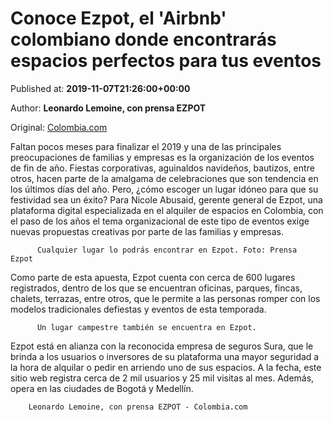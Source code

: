 
# Conoce Ezpot, el 'Airbnb' colombiano donde encontrarás espacios perfectos para tus eventos

Published at: **2019-11-07T21:26:00+00:00**

Author: **Leonardo Lemoine, con prensa EZPOT**

Original: [Colombia.com](https://www.colombia.com/tecnologia/emprendimiento/ezpot-emprendimiento-colombiano-nicole-abusaid-246830)

Faltan pocos meses para finalizar el 2019 y una de las principales preocupaciones de familias y empresas es la organización de los eventos de fin de año.
Fiestas corporativas, aguinaldos navideños, bautizos, entre otros, hacen parte de la amalgama de celebraciones que son tendencia en los últimos días del año. Pero, ¿cómo escoger un lugar idóneo para que su festividad sea un éxito?
Para Nicole Abusaid, gerente general de Ezpot, una plataforma digital especializada en el alquiler de espacios en Colombia, con el paso de los años el tema organizacional de este tipo de eventos exige nuevas propuestas creativas por parte de las familias y empresas.

        
          Cualquier lugar lo podrás encontrar en Ezpot. Foto: Prensa Ezpot 
        
      
Como parte de esta apuesta, Ezpot cuenta con cerca de 600 lugares registrados, dentro de los que se encuentran oficinas, parques, fincas, chalets, terrazas, entre otros, que le permite a las personas romper con los modelos tradicionales defiestas y eventos de esta temporada.

        
          Un lugar campestre también se encuentra en Ezpot.
        
      
Ezpot está en alianza con la reconocida empresa de seguros Sura, que le brinda a los usuarios o inversores de su plataforma una mayor seguridad a la hora de alquilar o pedir en arriendo uno de sus espacios.
A la fecha, este sitio web registra cerca de 2 mil usuarios y 25 mil visitas al mes. Además, opera en las ciudades de Bogotá y Medellín.

        Leonardo Lemoine, con prensa EZPOT - Colombia.com
      
